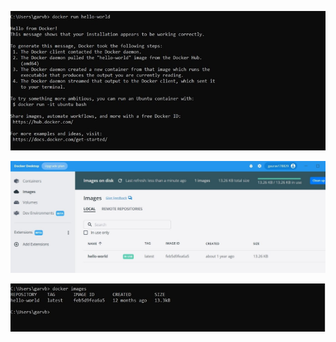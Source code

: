 
![](images/assignment_2/Picture1.jpg)


![](images/assignment_2/Picture2.jpg)


![](images/assignment_2/Picture3.jpg)